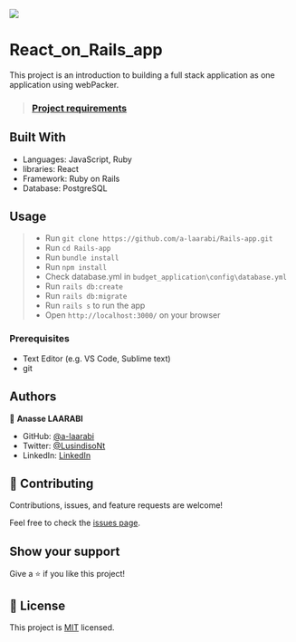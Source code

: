 ![](https://img.shields.io/badge/Microverse-blueviolet)

# React_on_Rails_app

This project is an introduction to building a full stack application as one application using webPacker.

> ### [Project requirements](https://github.com/microverseinc/curriculum-rails/blob/main/connect-frontend-frameworks/rails_react_webpack.md)

## Built With

- Languages: JavaScript, Ruby
- libraries: React
- Framework: Ruby on Rails 
- Database: PostgreSQL


## Usage

> - Run `git clone https://github.com/a-laarabi/Rails-app.git`
> - Run `cd Rails-app`
> - Run `bundle install`
> - Run `npm install`
> - Check database.yml in `budget_application\config\database.yml`
> - Run `rails db:create`
> - Run `rails db:migrate`
> - Run `rails s` to run the app
> - Open `http://localhost:3000/` on your browser

### Prerequisites

- Text Editor (e.g. VS Code, Sublime text)
- git


## Authors

👤 **Anasse LAARABI**
- GitHub: [@a-laarabi](https://github.com/a-laarabi)
- Twitter: [@LusindisoNt](https://twitter.com/AnasseLaarabi)
- LinkedIn: [LinkedIn](https://www.linkedin.com/in/a-laarabi/)

## 🤝 Contributing

Contributions, issues, and feature requests are welcome!

Feel free to check the [issues page](https://github.com/a-laarabi/Rails-app/issues).

## Show your support

Give a ⭐️ if you like this project!


## 📝 License

This project is [MIT](https://opensource.org/licenses/MIT) licensed.
